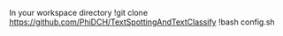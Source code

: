 In your workspace directory
!git clone https://github.com/PhiDCH/TextSpottingAndTextClassify
!bash config.sh
